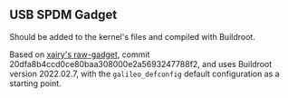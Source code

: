 ## USB SPDM Gadget 

Should be added to the kernel's files and compiled with Buildroot.

Based on [xairy's raw-gadget](https://github.com/xairy/raw-gadget), commit 20dfa8b4ccd0ce80baa308000e2a5693247788f2, and uses Buildroot version 2022.02.7, with the `galileo_defconfig` default configuration as a starting point.
